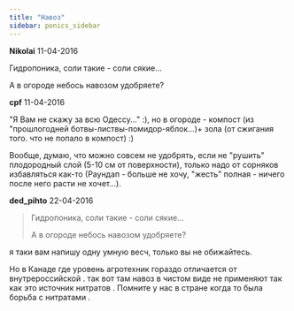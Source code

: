 ```yaml
---
title: "Навоз"
sidebar: ponics_sidebar
---
```


**Nikolai** 11-04-2016

Гидропоника, соли такие - соли сякие...

А в огороде небось навозом удобряете?


**cpf** 11-04-2016

"Я Вам не скажу за всю Одессу..." :), но в огороде - компост (из "прошлогодней ботвы-листвы-помидор-яблок...)+ зола (от сжигания того. что не попало в компост) :)

Вообще, думаю, что можно совсем не удобрять, если не "рушить" плодородный слой (5-10 см от поверхности), только надо от сорняков избавляться как-то (Раундап - больше не хочу, "жесть" полная - ничего после него расти не хочет...). 


**ded_pihto** 22-04-2016

> Гидропоника, соли такие - соли сякие...
> 
> А в огороде небось навозом удобряете?

я таки вам напишу одну умную весч, только вы не обижайтесь.

Но в Канаде где уровень агротехник гораздо отличается от внутрероссийской . так вот там навоз в чистом виде не применяют так как это источник нитратов . Помните у нас в стране когда то была борьба с нитратами .


